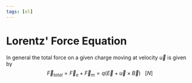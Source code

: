 ```yaml
---
tags: [el]
---
```

# Lorentz' Force Equation
In general the total force on a given charge moving at velocity $\vec{u}$ is given by $$\vec{F}_{total}= \vec{F}_{e}+\vec{F}_{m}=q(\vec{E}+\vec{u} \times \vec{B}) \ \ \ [N]$$